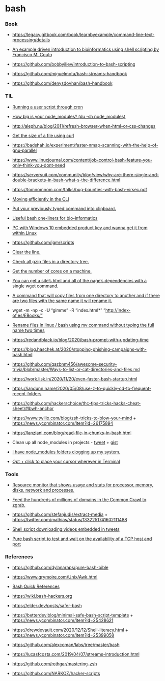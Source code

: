 # bash

### Book

- https://legacy.gitbook.com/book/learnbyexample/command-line-text-processing/details

<!-- -->

- [An example driven introduction to bioinformatics using shell scripting by Francisco M. Couto](http://labs.rd.ciencias.ulisboa.pt/book)

<!-- -->

- https://github.com/bobbyiliev/introduction-to-bash-scripting

<!-- -->

- https://github.com/miguelmota/bash-streams-handbook

<!-- -->

- https://github.com/denysdovhan/bash-handbook

### TIL

- [Running a user script through cron](http://www.federicopereiro.com/script-cron)

<!-- -->

- [How big is your node_modules? (du -sh node_modules)](https://twitter.com/cpojer/status/1231602883759616000)

<!-- -->

- http://aleph.nu/blog/2011/refresh-browser-when-html-or-css-changes

<!-- -->

- [Get the size of a file using curl](https://twitter.com/WebReflection/status/1231278323487080449)

<!-- -->

- https://badshah.io/experiment/faster-nmap-scanning-with-the-help-of-gnu-parallel

<!-- -->

- https://www.linuxjournal.com/content/job-control-bash-feature-you-only-think-you-dont-need

<!-- -->

- https://serversuit.com/community/blog/view/why-are-there-single-and-double-brackets-in-bash-what-s-the-difference.html

<!-- -->

- https://tomnomnom.com/talks/bug-bounties-with-bash-virsec.pdf

<!-- -->

- [Moving efficiently in the CLI](https://clementc.github.io/blog/2018/01/25/moving_cli)

<!-- -->

- [Put your previously typed command into clipboard.](https://twitter.com/chaignc/status/1199670722211254273)

<!-- -->

- [Useful bash one-liners for bio-informatics](https://github.com/stephenturner/oneliners)

<!-- -->

- [PC with Windows 10 embedded product key and wanna get it from within Linux](https://twitter.com/grufwub/status/1204511341219848194)

<!-- -->

- https://github.com/jgm/scripts

<!-- -->

- [Clear the line.](https://twitter.com/chaignc/status/1213412331876732928)

<!-- -->

- [Check all gzip files in a directory tree.](https://twitter.com/rotnroll666/status/1211951342492753920)

<!-- -->

- [Get the number of cores on a machine.](https://twitter.com/ReplicaJune/status/1212645946867228672)

<!-- -->

- [You can get a site’s html and all of the page’s dependencies with a single wget command.](https://twitter.com/philhawksworth/status/1214942635300982785)

<!-- -->

- [A command that will copy files from one directory to another and if there are two files with the same name it will rename it.](https://twitter.com/kentcdodds/status/1215744921287589888)

<!-- -->

- wget -m -np -c -U “gimme” -R “index.html\*” “http://index-of.es/EBooks/”

<!-- -->

- [Rename files in linux / bash using mv command without typing the full name two times](https://gist.github.com/premek/6e70446cfc913d3c929d7cdbfe896fef)

<!-- -->

- https://redandblack.io/blog/2020/bash-prompt-with-updating-time

<!-- -->

- https://blog.haschek.at/2020/stopping-phishing-campaigns-with-bash.html

<!-- -->

- https://github.com/qazbnm456/awesome-security-trivia/blob/master/Ways-to-list-or-cat-directories-and-files.md

<!-- -->

- https://work.lisk.in/2020/11/20/even-faster-bash-startup.html

<!-- -->

- https://iandunn.name/2020/05/08/use-z-to-quickly-cd-to-frequent-recent-folders

<!-- -->

- https://github.com/hackerschoice/thc-tips-tricks-hacks-cheat-sheet\#lbwh-anchor

<!-- -->

- https://www.twilio.com/blog/zsh-tricks-to-blow-your-mind + https://news.ycombinator.com/item?id=26175894

<!-- -->

- https://lanziani.com/blog/read-file-in-chunks-in-bash.html

<!-- -->

- Clean up all node_modules in projects - [tweet](https://twitter.com/swyx/status/1064672618450579457) + [gist](https://gist.github.com/zephraph/9169b9de4568b858f4b0e45fc41218b7)

<!-- -->

- [I have node_modules folders clogging up my system.](https://twitter.com/dolearning/status/1372481620259770373)

<!-- -->

- [Opt + click to place your cursor wherever in Terminal](https://twitter.com/leonte_dev/status/1264140864751878144)

### Tools

- [Resource monitor that shows usage and stats for processor, memory, disks, network and processes.](https://github.com/aristocratos/bashtop)

<!-- -->

- [Feed the hundreds of millions of domains in the Common Crawl to zgrab.](https://github.com/lsb/zgrab-the-web)

<!-- -->

- https://github.com/stefanjudis/extract-media + https://twitter.com/mathias/status/1332251741602111488

<!-- -->

- [Shell script downloading videos embedded in tweets](https://gist.github.com/ngregoire/43891d80fde3c6cbb1a52a5a6468fe41)

<!-- -->

- [Pure bash script to test and wait on the availability of a TCP host and port](https://github.com/vishnubob/wait-for-it)

### References

- https://github.com/dylanaraps/pure-bash-bible

<!-- -->

- https://www.grymoire.com/Unix/Awk.html

<!-- -->

- [Bash Quick References](https://shellmagic.xyz/)

<!-- -->

- https://wiki.bash-hackers.org

<!-- -->

- https://elder.dev/posts/safer-bash

<!-- -->

- https://betterdev.blog/minimal-safe-bash-script-template + https://news.ycombinator.com/item?id=25428621

<!-- -->

- https://drewdevault.com/2020/12/12/Shell-literacy.html + https://news.ycombinator.com/item?id=25399058

<!-- -->

- https://github.com/alexcoman/labs/tree/master/bash

<!-- -->

- https://lucasfcosta.com/2019/04/07/streams-introduction.html

<!-- -->

- https://github.com/rothgar/mastering-zsh

<!-- -->

- https://github.com/NARKOZ/hacker-scripts
